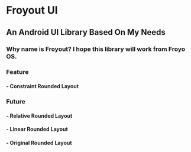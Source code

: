 # Froyout UI

## An Android UI Library Based On My Needs
### Why name is Froyout? I hope this library will work from Froyo OS.


### Feature
#### - Constraint Rounded Layout 

### Future
#### - Relative Rounded Layout 
#### - Linear Rounded Layout 
#### - Original Rounded Layout 
